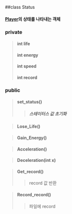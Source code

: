 ##class Status
#### [Player](player.md)의 상태를 나타내는 객체

### private
> #### int life
> #### int energy
> #### int speed
> #### int record
### public
> #### set_status()
> > ##### 스테이터스 값 초기화

> #### Lose_Life()

> #### Gain_Energy()

> #### Acceleration()

> #### Deceleration(int x)

> #### Get_record()
> > record 값 반환

> #### Record_record()
> > 파일에 record 
